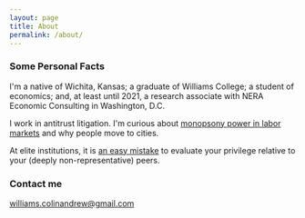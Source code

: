 ```yaml
---
layout: page
title: About
permalink: /about/
---
```


### Some Personal Facts

I'm a native of Wichita, Kansas; a graduate of Williams College; a student of economics; and, at least until 2021, a research associate with NERA Economic Consulting in Washington, D.C.

I work in antitrust litigation. I'm curious about [monopsony power in labor markets](https://equitablegrowth.org/working-papers/anticompetitive-mergers/) and why people move to cities. 

At elite institutions, it is [an easy mistake](https://www.nytimes.com/2018/10/03/opinion/kavanaugh-ivy-league-meritocracy.html) to evaluate your privilege relative to your (deeply non-representative) peers. 

### Contact me

[williams.colinandrew@gmail.com](mailto:williams.colinandrew@gmail.com)